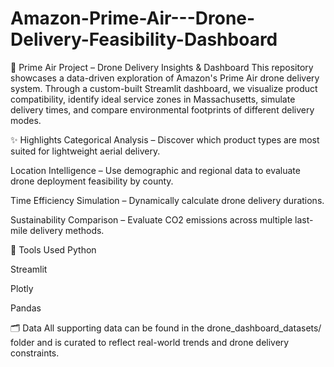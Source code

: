 # Amazon-Prime-Air---Drone-Delivery-Feasibility-Dashboard
🚁 Prime Air Project – Drone Delivery Insights & Dashboard
This repository showcases a data-driven exploration of Amazon's Prime Air drone delivery system. Through a custom-built Streamlit dashboard, we visualize product compatibility, identify ideal service zones in Massachusetts, simulate delivery times, and compare environmental footprints of different delivery modes.

✨ Highlights
Categorical Analysis – Discover which product types are most suited for lightweight aerial delivery.

Location Intelligence – Use demographic and regional data to evaluate drone deployment feasibility by county.

Time Efficiency Simulation – Dynamically calculate drone delivery durations.

Sustainability Comparison – Evaluate CO2 emissions across multiple last-mile delivery methods.

🧰 Tools Used
Python

Streamlit

Plotly

Pandas

🗂 Data
All supporting data can be found in the drone_dashboard_datasets/ folder and is curated to reflect real-world trends and drone delivery constraints.
